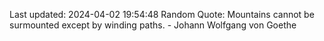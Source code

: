 Last updated: 2024-04-02 19:54:48
Random Quote: Mountains cannot be surmounted except by winding paths. - Johann Wolfgang von Goethe